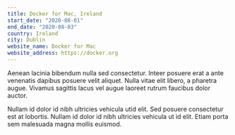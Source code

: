 ```yaml
---
title: Docker for Mac, Ireland
start_date: "2020-08-01"
end_date: "2020-08-03"
country: Ireland
city: Dublin
website_name: Docker for Mac
website_address: https://docker.org
---
```


Aenean lacinia bibendum nulla sed consectetur. Inteer posuere erat a ante venenatis dapibus posuere velit aliquet. Nulla vitae elit libero, a pharetra augue. Vivamus sagittis lacus vel augue laoreet rutrum faucibus dolor auctor.

Nullam id dolor id nibh ultricies vehicula utid elit. Sed posuere consectetur est at lobortis. Nullam id dolor id nibh ultricies vehicula ut id elit. Etiam porta sem malesuada magna mollis euismod.